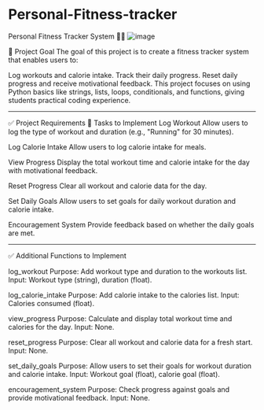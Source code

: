 # Personal-Fitness-tracker

Personal Fitness Tracker System 🏋️‍♂️
![image](https://github.com/user-attachments/assets/30533c20-19f6-41ba-964b-0a410c271fb7)


🌟 Project Goal
The goal of this project is to create a fitness tracker system that enables users to:

Log workouts and calorie intake.
Track their daily progress.
Reset daily progress and receive motivational feedback.
This project focuses on using Python basics like strings, lists, loops, conditionals, and functions, giving students practical coding experience.

---

✅ Project Requirements
📌 Tasks to Implement
Log Workout
Allow users to log the type of workout and duration (e.g., "Running" for 30 minutes).

Log Calorie Intake
Allow users to log calorie intake for meals.

View Progress
Display the total workout time and calorie intake for the day with motivational feedback.

Reset Progress
Clear all workout and calorie data for the day.

Set Daily Goals
Allow users to set goals for daily workout duration and calorie intake.

Encouragement System
Provide feedback based on whether the daily goals are met.

---

✅ Additional Functions to Implement

log_workout
Purpose: Add workout type and duration to the workouts list.
Input: Workout type (string), duration (float).

log_calorie_intake
Purpose: Add calorie intake to the calories list.
Input: Calories consumed (float).

view_progress
Purpose: Calculate and display total workout time and calories for the day.
Input: None.

reset_progress
Purpose: Clear all workout and calorie data for a fresh start.
Input: None.

set_daily_goals
Purpose: Allow users to set their goals for workout duration and calorie intake.
Input: Workout goal (float), calorie goal (float).

encouragement_system
Purpose: Check progress against goals and provide motivational feedback.
Input: None.
